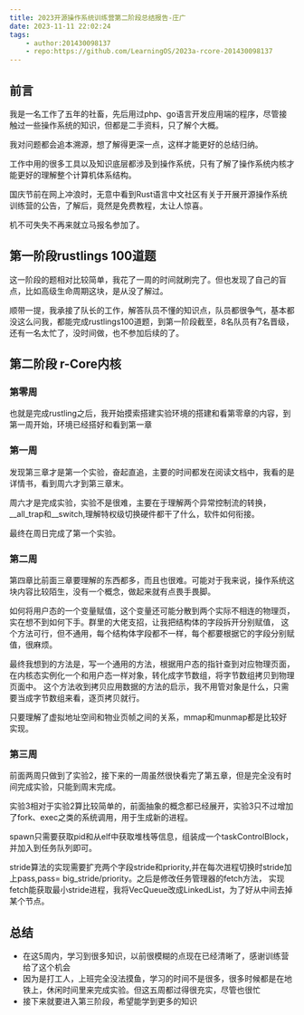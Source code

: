 ```yaml
---
title: 2023开源操作系统训练营第二阶段总结报告-庄广
date: 2023-11-11 22:02:24
tags:
    - author:201430098137
    - repo:https://github.com/LearningOS/2023a-rcore-201430098137
---
```

## 前言
我是一名工作了五年的社畜，先后用过php、go语言开发应用端的程序，尽管接触过一些操作系统的知识，但都是二手资料，只了解个大概。

我对问题都会追本溯源，想了解得更深一点，这样才能更好的总结归纳。

工作中用的很多工具以及知识底层都涉及到操作系统，只有了解了操作系统内核才能更好的理解整个计算机体系结构。

国庆节前在网上冲浪时，无意中看到Rust语言中文社区有关于开展开源操作系统训练营的公告，了解后，竟然是免费教程，太让人惊喜。

机不可失失不再来就立马报名参加了。

## 第一阶段rustlings 100道题
这一阶段的题相对比较简单，我花了一周的时间就刷完了。但也发现了自己的盲点，比如高级生命周期这块，是从没了解过。

顺带一提，我承接了队长的工作，解答队员不懂的知识点，队员都很争气，基本都没这么问我，都能完成rustlings100道题，到第一阶段截至，8名队员有7名晋级，
还有一名太忙了，没时间做，也不参加后续的了。

## 第二阶段 r-Core内核

### 第零周

也就是完成rustling之后，我开始摸索搭建实验环境的搭建和看第零章的内容，到第一周开始，环境已经搭好和看到第一章

### 第一周

发现第三章才是第一个实验，奋起直追，主要的时间都发在阅读文档中，我看的是详情书，看到周六才到第三章末。

周六才是完成实验，实验不是很难，主要在于理解两个异常控制流的转换，__all_trap和__switch,理解特权级切换硬件都干了什么，软件如何衔接。

最终在周日完成了第一个实验。

### 第二周

第四章比前面三章要理解的东西都多，而且也很难。可能对于我来说，操作系统这块内容比较陌生，没有一个概念，做起来就有点畏手畏脚。

如何将用户态的一个变量赋值，这个变量还可能分散到两个实际不相连的物理页，实在想不到如何下手。群里的大佬支招，让我把结构体的字段拆开分别赋值，
这个方法可行，但不通用，每个结构体字段都不一样，每个都要根据它的字段分别赋值，很麻烦。

最终我想到的方法是，写一个通用的方法，根据用户态的指针查到对应物理页面，在内核态实例化一个和用户态一样对象，转化成字节数组，将字节数组拷贝到物理页面中。
这个方法收到拷贝应用数据的方法的启示，我不用管对象是什么，只需要当成字节数组来看，逐页拷贝就行。

只要理解了虚拟地址空间和物业页帧之间的关系，mmap和munmap都是比较好实现。

### 第三周

前面两周只做到了实验2，接下来的一周虽然很快看完了第五章，但是完全没有时间完成实验，只能到周末完成。

实验3相对于实验2算比较简单的，前面抽象的概念都已经展开，实验3只不过增加了fork、exec之类的系统调用，用于生成新的进程。

spawn只需要获取pid和从elf中获取堆栈等信息，组装成一个taskControlBlock，并加入到任务队列即可。

stride算法的实现需要扩充两个字段stride和priority,并在每次进程切换时stride加上pass,pass= big_stride/priority。之后是修改任务管理器的fetch方法，
实现fetch能获取最小stride进程，我将VecQueue改成LinkedList，为了好从中间去掉某个节点。

## 总结

- 在这5周内，学习到很多知识，以前很模糊的点现在已经清晰了，感谢训练营给了这个机会
- 因为是打工人，上班完全没法摸鱼，学习的时间不是很多，很多时候都是在地铁上，休闲时间里来完成实验。但这五周都过得很充实，尽管也很忙
- 接下来就要进入第三阶段，希望能学到更多的知识